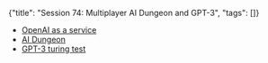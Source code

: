 {"title": "Session 74: Multiplayer AI Dungeon and GPT-3", "tags": []}

* [OpenAI as a service](https://beta.openai.com/)
* [AI Dungeon](https://play.aidungeon.io/)
* [GPT-3 turing test](http://lacker.io/ai/2020/07/06/giving-gpt-3-a-turing-test.html)


